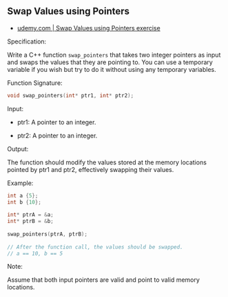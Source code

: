 ## Swap Values using Pointers

- [udemy.com | Swap Values using Pointers exercise](https://www.udemy.com/course/beginning-c-plus-plus-programming/learn/quiz/5900272#questions)

Specification:

Write a C++ function `swap_pointers` that takes two integer pointers as input and swaps the values that they are pointing to.  You can use a temporary variable if you wish but try to do it without using any temporary variables.

Function Signature:

```c
void swap_pointers(int* ptr1, int* ptr2);
```
Input:

- ptr1: A pointer to an integer.

- ptr2: A pointer to an integer.

Output:

The function should modify the values stored at the memory locations pointed by ptr1 and ptr2, effectively swapping their values.

Example:

```c
int a {5};
int b {10};
 
int* ptrA = &a;
int* ptrB = &b;
 
swap_pointers(ptrA, ptrB);
 
// After the function call, the values should be swapped.
// a == 10, b == 5

```
Note:

Assume that both input pointers are valid and point to valid memory locations.